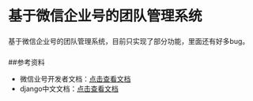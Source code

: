 # 基于微信企业号的团队管理系统
###
基于微信企业号的团队管理系统，目前只实现了部分功能，里面还有好多bug。
###
##参考资料
* 微信业号开发者文档：[点击查看文档](http://qydev.weixin.qq.com/wiki/index.php?title=%E9%A6%96%E9%A1%B5)
* django中文文档：[点击查看文档](http://python.usyiyi.cn/django/index.html)
###
